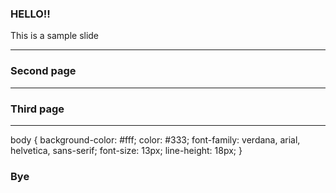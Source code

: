 ### HELLO!!

This is a sample slide

---

### Second page



---

### Third page

---
body {
  background-color: #fff;
  color: #333;
  font-family: verdana, arial, helvetica, sans-serif;
  font-size: 13px;
  line-height: 18px;
}

### Bye
